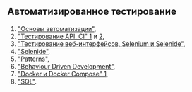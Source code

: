 ## Автоматизированное тестирование

  1. ["Основы автоматизации"](https://github.com/AAB-87/Cashback-Hacker2),  
  2. ["Тестирование API. CI" 1](https://github.com/AAB-87/Setup-CI-for-automated-tests2) и [2](https://github.com/AAB-87/Postman-Echo),  
  3. ["Тестирование веб-интерфейсов, Selenium и Selenide"](https://github.com/AAB-87/Debit-card-application),  
  4. ["Selenide"](https://github.com/AAB-87/Order-card-delivery),  
  5. ["Patterns"](https://github.com/AAB-87/Patterns),  
  6. ["Behaviour Driven Development"](https://github.com/AAB-87/Page-Object),  
  7. ["Docker и Docker Compose" 1](https://github.com/AAB-87/PostgreSQL),  
  8. ["SQL"](https://github.com/AAB-87/Deadline).
